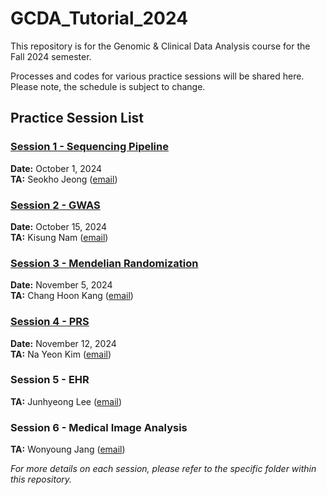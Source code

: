 # GCDA_Tutorial_2024

This repository is for the Genomic & Clinical Data Analysis course for the Fall 2024 semester. 

Processes and codes for various practice sessions will be shared here. Please note, the schedule is subject to change.

## Practice Session List
### [Session 1 - Sequencing Pipeline](Session1_Sequencing.md)
**Date:** October 1, 2024  
**TA:** Seokho Jeong ([email](mailto:seokho92@snu.ac.kr))

### [Session 2 - GWAS](Session2_GWAS.md)
**Date:** October 15, 2024  
**TA:** Kisung Nam ([email](mailto:kisung.nam@snu.ac.kr))

### [Session 3 - Mendelian Randomization](Session3_Mendelian_Randomization.Md)
**Date:** November 5, 2024  
**TA:** Chang Hoon Kang ([email](mailto:chkang96@snu.ac.kr))

### [Session 4 - PRS](Session4_PRS.md)
**Date:** November 12, 2024  
**TA:** Na Yeon Kim ([email](mailto:nayeonkim1@snu.ac.kr))

### Session 5 - EHR
**TA:** Junhyeong Lee ([email](mailto:lrainsoul@snu.ac.kr))

### Session 6 - Medical Image Analysis
**TA:** Wonyoung Jang ([email](mailto:jwy4888@snu.ac.kr))

*For more details on each session, please refer to the specific folder within this repository.*
